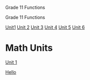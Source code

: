    Grade 11 Functions 

Grade 11 Functions

[Unit1](#) [Unit 2](#) [Unit 3](#) [Unit 4](#) [Unit 5](#) [Unit 6](#)

Math Units
==========

[Unit 1](#)

[Hello](https://www.google.com)

